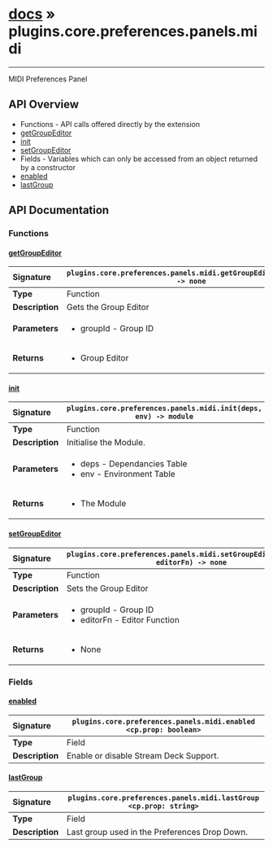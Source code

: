 # [docs](index.md) » plugins.core.preferences.panels.midi
---

MIDI Preferences Panel

## API Overview
* Functions - API calls offered directly by the extension
 * [getGroupEditor](#getgroupeditor)
 * [init](#init)
 * [setGroupEditor](#setgroupeditor)
* Fields - Variables which can only be accessed from an object returned by a constructor
 * [enabled](#enabled)
 * [lastGroup](#lastgroup)

## API Documentation

### Functions

#### [getGroupEditor](#getgroupeditor)
| <span style="float: left;">**Signature**</span> | <span style="float: left;">`plugins.core.preferences.panels.midi.getGroupEditor(groupId) -> none` </span>                                                          |
| -----------------------------------------------------|---------------------------------------------------------------------------------------------------------|
| **Type**                                             | Function                                                                                         |
| **Description**                                      | Gets the Group Editor                                                                                         |
| **Parameters**                                       | <ul><li>groupId - Group ID</li></ul> |
| **Returns**                                          | <ul><li>Group Editor</li></ul>          |

#### [init](#init)
| <span style="float: left;">**Signature**</span> | <span style="float: left;">`plugins.core.preferences.panels.midi.init(deps, env) -> module` </span>                                                          |
| -----------------------------------------------------|---------------------------------------------------------------------------------------------------------|
| **Type**                                             | Function                                                                                         |
| **Description**                                      | Initialise the Module.                                                                                         |
| **Parameters**                                       | <ul><li>deps - Dependancies Table</li><li>env - Environment Table</li></ul> |
| **Returns**                                          | <ul><li>The Module</li></ul>          |

#### [setGroupEditor](#setgroupeditor)
| <span style="float: left;">**Signature**</span> | <span style="float: left;">`plugins.core.preferences.panels.midi.setGroupEditor(groupId, editorFn) -> none` </span>                                                          |
| -----------------------------------------------------|---------------------------------------------------------------------------------------------------------|
| **Type**                                             | Function                                                                                         |
| **Description**                                      | Sets the Group Editor                                                                                         |
| **Parameters**                                       | <ul><li>groupId - Group ID</li><li>editorFn - Editor Function</li></ul> |
| **Returns**                                          | <ul><li>None</li></ul>          |

### Fields

#### [enabled](#enabled)
| <span style="float: left;">**Signature**</span> | <span style="float: left;">`plugins.core.preferences.panels.midi.enabled <cp.prop: boolean>` </span>                                                          |
| -----------------------------------------------------|---------------------------------------------------------------------------------------------------------|
| **Type**                                             | Field                                                                                         |
| **Description**                                      | Enable or disable Stream Deck Support.                                                                                         |

#### [lastGroup](#lastgroup)
| <span style="float: left;">**Signature**</span> | <span style="float: left;">`plugins.core.preferences.panels.midi.lastGroup <cp.prop: string>` </span>                                                          |
| -----------------------------------------------------|---------------------------------------------------------------------------------------------------------|
| **Type**                                             | Field                                                                                         |
| **Description**                                      | Last group used in the Preferences Drop Down.                                                                                         |

